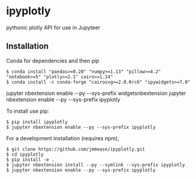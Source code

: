 ipyplotly
===============================

pythonic plotly API for use in Jupyteer

Installation
------------

Conda for dependencies and then pip

    $ conda install "pandas>=0.20" "numpy>=1.13" "pillow>=4.2" "notebook>=5" "plotly>=2.1" cairo>=1.14" 
    $ conda install -c conda-forge "cairosvg>=2.0.0rc6" "ipywidgets>=7.0"


jupyter nbextension enable --py --sys-prefix widgetsnbextension
jupyter nbextension enable --py --sys-prefix ipyplotly

To install use pip:

    $ pip install ipyplotly
    $ jupyter nbextension enable --py --sys-prefix ipyplotly


For a development installation (requires npm),

    $ git clone https://github.com/jmmease/ipyplotly.git
    $ cd ipyplotly
    $ pip install -e .
    $ jupyter nbextension install --py --symlink --sys-prefix ipyplotly
    $ jupyter nbextension enable --py --sys-prefix ipyplotly
